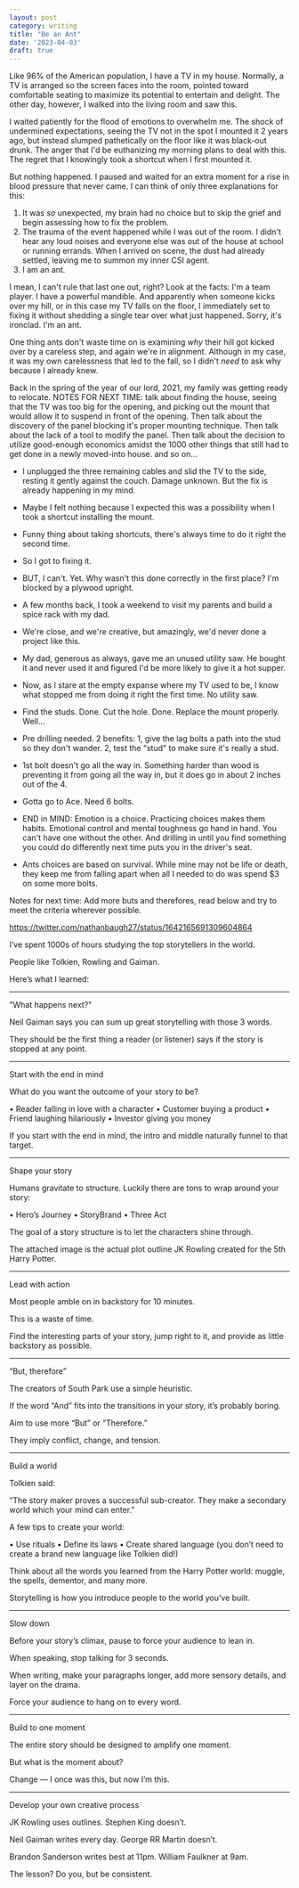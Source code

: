 ```yaml
---
layout: post
category: writing
title: "Be an Ant"
date: '2023-04-03'
draft: true
---
```


Like 96% of the American population, I have a TV in my house. Normally, a TV is arranged so the screen faces into the room, pointed toward comfortable seating to maximize its potential to entertain and delight. The other day, however, I walked into the living room and saw this.

I waited patiently for the flood of emotions to overwhelm me. The shock of undermined expectations, seeing the TV not in the spot I mounted it 2 years ago, but instead slumped pathetically on the floor like it was black-out drunk. The anger that I'd be euthanizing my morning plans to deal with this. The regret that I knowingly took a shortcut when I first mounted it.

But nothing happened. I paused and waited for an extra moment for a rise in blood pressure that never came. I can think of only three explanations for this:

1. It was _so_ unexpected, my brain had no choice but to skip the grief and begin assessing how to fix the problem.
2. The trauma of the event happened while I was out of the room. I didn't hear any loud noises and everyone else was out of the house at school or running errands. When I arrived on scene, the dust had already settled, leaving me to summon my inner CSI agent. 
3. I am an ant.

I mean, I can't rule that last one out, right? Look at the facts: I'm a team player. I have a powerful mandible. And apparently when someone kicks over my hill, or in this case my TV falls on the floor, I immediately set to fixing it without shedding a single tear over what just happened. Sorry, it's ironclad. I'm an ant.

One thing ants don't waste time on is examining _why_ their hill got kicked over by a careless step, and again we're in alignment. Although in my case, it was my own carelessness that led to the fall, so I didn't _need_ to ask why because I already knew.

Back in the spring of the year of our lord, 2021, my family was getting ready to relocate. NOTES FOR NEXT TIME: talk about finding the house, seeing that the TV was too big for the opening, and picking out the mount that would allow it to suspend in front of the opening. Then talk about the discovery of the panel blocking it's proper mounting technique. Then talk about the lack of a tool to modify the panel. Then talk about the decision to utilize good-enough economics amidst the 1000 other things that still had to get done in a newly moved-into house. and so on...

- I unplugged the three remaining cables and slid the TV to the side, resting it gently against the couch. Damage unknown. But the fix is already happening in my mind.

- Maybe I felt nothing because I expected this was a possibility when I took a shortcut installing the mount.
- Funny thing about taking shortcuts, there's always time to do it right the second time.
- So I got to fixing it.
- BUT, I can't. Yet. Why wasn't this done correctly in the first place? I'm blocked by a plywood upright.
- A few months back, I took a weekend to visit my parents and build a spice rack with my dad. 
- We're close, and we're creative, but amazingly, we'd never done a project like this.
- My dad, generous as always, gave me an unused utility saw. He bought it and never used it and figured I'd be more likely to give it a hot supper.
- Now, as I stare at the empty expanse where my TV used to be, I know what stopped me from doing it right the first time. No utility saw.
- Find the studs. Done. Cut the hole. Done. Replace the mount properly. Well...
- Pre drilling needed. 2 benefits: 1, give the lag bolts a path into the stud so they don't wander. 2, test the "stud" to make sure it's really a stud. 
- 1st bolt doesn't go all the way in. Something harder than wood is preventing it from going all the way in, but it does go in about 2 inches out of the 4.
- Gotta go to Ace. Need 6 bolts.

- END in MIND: Emotion is a choice. Practicing choices makes them habits. Emotional control and mental toughness go hand in hand. You can't have one without the other. And drilling in until you find something you could do differently next time puts you in the driver's seat. 
- Ants choices are based on survival. While mine may not be life or death, they keep me from falling apart when all I needed to do was spend $3 on some more bolts.

Notes for next time: Add more buts and therefores, read below and try to meet the criteria wherever possible.

https://twitter.com/nathanbaugh27/status/1642165691309604864

I’ve spent 1000s of hours studying the top storytellers in the world.

People like Tolkien, Rowling and Gaiman.

Here’s what I learned:

***

"What happens next?"

Neil Gaiman says you can sum up great storytelling with those 3 words.

They should be the first thing a reader (or listener) says if the story is stopped at any point.

***

Start with the end in mind

What do you want the outcome of your story to be?

• Reader falling in love with a character
• Customer buying a product
• Friend laughing hilariously
• Investor giving you money

If you start with the end in mind, the intro and middle naturally funnel to that target.

***

Shape your story

Humans gravitate to structure. Luckily there are tons to wrap around your story:

• Hero’s Journey
• StoryBrand
• Three Act

The goal of a story structure is to let the characters shine through.

The attached image is the actual plot outline JK Rowling created for the 5th Harry Potter.

***

Lead with action

Most people amble on in backstory for 10 minutes.

This is a waste of time.

Find the interesting parts of your story, jump right to it, and provide as little backstory as possible.

***

“But, therefore”

The creators of South Park use a simple heuristic.

If the word “And” fits into the transitions in your story, it’s probably boring.

Aim to use more “But” or “Therefore.”

They imply conflict, change, and tension.

***

Build a world

Tolkien said: 

“The story maker proves a successful sub-creator. They make a secondary world which your mind can enter.”

A few tips to create your world:

• Use rituals
• Define its laws
• Create shared language (you don’t need to create a brand new language like Tolkien did!)

Think about all the words you learned from the Harry Potter world: muggle, the spells, dementor, and many more.

Storytelling is how you introduce people to the world you’ve built.

***

Slow down

Before your story’s climax, pause to force your audience to lean in.

When speaking, stop talking for 3 seconds.

When writing, make your paragraphs longer, add more sensory details, and layer on the drama.

Force your audience to hang on to every word.

***

Build to one moment

The entire story should be designed to amplify one moment.

But what is the moment about?

Change — I once was this, but now I’m this.

***

Develop your own creative process

JK Rowling uses outlines. Stephen King doesn’t.

Neil Gaiman writes every day. George RR Martin doesn’t.

Brandon Sanderson writes best at 11pm. William Faulkner at 9am.

The lesson? Do you, but be consistent.